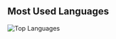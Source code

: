 ## Most Used Languages
![Top Languages](https://github-readme-stats.vercel.app/api/top-langs/?username=yourusername&layout=compact)
